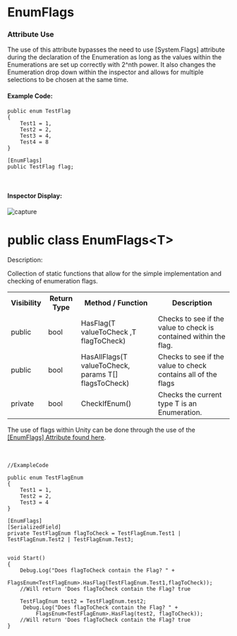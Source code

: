 # EnumFlags

### Attribute Use

The use of this attribute bypasses the need to use [System.Flags] attribute during the declaration of the Enumeration as long as the values within the Enumerations are set up correctly with 2^nth power. It also changes the Enumeration drop down within the inspector and allows for multiple selections to be chosen at the same time.


#### Example Code:

```
public enum TestFlag
{
    Test1 = 1,
    Test2 = 2,
    Test3 = 4,
    Test4 = 8
}

[EnumFlags]
public TestFlag flag;
```
<br/>

#### Inspector Display:

![capture](https://user-images.githubusercontent.com/35278058/53179854-27d57300-35ba-11e9-90fb-ee3087390f45.PNG)





# public class EnumFlags&lt;T&gt;

Description:

Collection of static functions that allow for the simple implementation and checking of enumeration flags.

<table class="tg">
  <tr>
    <th class="tg-s268">Visibility</th>
    <th class="tg-0lax">Return Type</th>
    <th class="tg-0lax">Method / Function</th>
    <th class="tg-0lax">Description</th>
  </tr>
  <tr>
    <td class="tg-0lax">public </td>
    <td class="tg-0lax">bool</td>
    <td class="tg-0lax">HasFlag(T valueToCheck ,T flagToCheck)</td>
    <td class="tg-0lax">Checks to see if the value to check is contained within the flag.</td>
  </tr>
  <tr>
    <td class="tg-0lax">public </td>
    <td class="tg-0lax">bool</td>
    <td class="tg-0lax">HasAllFlags(T valueToCheck, params T[] flagsToCheck)</td>
    <td class="tg-0lax">Checks to see if the value to check contains all of the flags</td>
  </tr>
  <tr>
    <td class="tg-0lax">private</td>
    <td class="tg-0lax">bool</td>
    <td class="tg-0lax">CheckIfEnum()</td>
    <td class="tg-0lax">Checks the current type T is an Enumeration.</td>
  </tr>
</table>

The use of flags within Unity can be done through the use of the [[EnumFlags] Attribute found here](../wiki/%5BEnumFlags%5D-Attribute).
<br/>
<br/>
<br/>

```
//ExampleCode

public enum TestFlagEnum
{
    Test1 = 1,
    Test2 = 2,
    Test3 = 4
}

[EnumFlags]
[SerializedField]
private TestFlagEnum flagToCheck = TestFlagEnum.Test1 | TestFlagEnum.Test2 | TestFlagEnum.Test3;


void Start()
{
    Debug.Log("Does flagToCheck contain the Flag? " + 
        FlagsEnum<TestFlagEnum>.HasFlag(TestFlagEnum.Test1,flagToCheck));
    //Will return 'Does flagToCheck contain the Flag? true

    TestFlagEnum test2 = TestFlagEnum.test2;
     Debug.Log("Does flagToCheck contain the Flag? " + 
         FlagsEnum<TestFlagEnum>.HasFlag(test2, flagToCheck));
    //Will return 'Does flagToCheck contain the Flag? true
}
```
